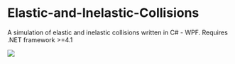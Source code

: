 Elastic-and-Inelastic-Collisions
================================

A simulation of elastic and inelastic collisions written in C# - WPF. Requires .NET framework >=4.1

![](http://i.imgur.com/owdJbZp.jpg)
